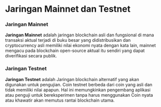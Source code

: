 # Jaringan Mainnet dan Testnet

### **Jaringan Mainnet**

**Jaringan Mainnet** adalah jaringan blockchain asli dan fungsional di mana transaksi aktual terjadi di buku besar yang didistribusikan dan cryptocurrency asli memiliki nilai ekonomi nyata dengan kata lain, mainnet mengacu pada blockchain open-source aktual itu sendiri yang dapat diverifikasi secara publik.

### Jaringan Testnet

**Jaringan Testnet** adalah Jaringan blockchain alternatif yang akan digunakan untuk pengujian. Coin testnet berbeda dari coin yang asli dan tidak memiliki nilai apapun. Hal ini memungkinkan pengembang aplikasi atau penguji untuk bereksperimen tanpa harus menggunakan Coin nyata atau khawatir akan memutus rantai blockchain utama.
